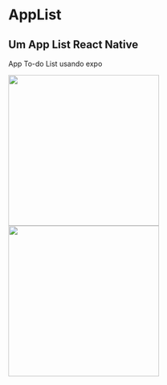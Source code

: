 # AppList
## Um App List React Native
App To-do List usando expo 

<div style="display: flex, justify-content:space-between;" >
  <img src="https://github.com/user-attachments/assets/16184409-0fa5-4191-a5d5-cc7a4c51742c" width="300px">
  <img src="https://github.com/user-attachments/assets/d6d6894f-1436-4a0d-b396-146caf9d6f24" width="300px" >
</div>
